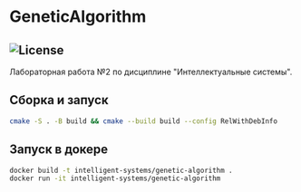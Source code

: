 GeneticAlgorithm
===========
![License](https://img.shields.io/badge/Code%20License-MIT-blue.svg)
---------------
Лабораторная работа №2 по дисциплине "Интеллектуальные системы".

Сборка и запуск
---------------
```bash
cmake -S . -B build && cmake --build build --config RelWithDebInfo
```

Запуск в докере
---------------
```bash
docker build -t intelligent-systems/genetic-algorithm .
docker run -it intelligent-systems/genetic-algorithm
```
